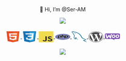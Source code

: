 <div align="center">
  👋 Hi, I’m @Ser-AM
  <br>
</div>
<p></p>
<div align="center">
  <a href="https://github.com/Ser-AM">
  
</div>
<div align="center">
    <img height="180em" src="https://github-readme-stats-git-masterrstaa-rickstaa.vercel.app/api/top-langs?username=Ser-AM&title_color=ff34234&layout=compact&langs_count=8&theme=dracula"/>
</div>

<div align="center" style="display: inline_block"><br>
  <img align="center" alt="Ser-HTML" height="30" width="40" src="https://raw.githubusercontent.com/devicons/devicon/master/icons/html5/html5-original.svg">
  <img align="center" alt="Ser-CSS" height="30" width="40" src="https://raw.githubusercontent.com/devicons/devicon/master/icons/css3/css3-original.svg">
  <img align="center" alt="Ser-Js" height="30" width="40" src="https://raw.githubusercontent.com/devicons/devicon/master/icons/javascript/javascript-original.svg">
  <img align="center" alt="Ser-Php" height="30" width="40" src="https://raw.githubusercontent.com/devicons/devicon/master/icons/php/php-original.svg">
  <img align="center" alt="Ser-Php" height="30" width="40" src="https://raw.githubusercontent.com/devicons/devicon/master/icons/mysql/mysql-original.svg">
  <img align="center" alt="Ser-Php" height="30" width="40" src="https://raw.githubusercontent.com/devicons/devicon/master/icons/wordpress/wordpress-plain.svg">
  <img align="center" alt="Ser-Php" height="30" width="40" src="https://raw.githubusercontent.com/devicons/devicon/master/icons/woocommerce/woocommerce-original.svg">
</div>
  <br>
<div align="center">
  <a href="https://www.linkedin.com/in/sergio-am/" target="_blank" style="margin-top: 15px"><img src="https://img.shields.io/badge/-LinkedIn-%230077B5?style=for-the-badge&logo=linkedin&logoColor=white" target="_blank"></a>
</div>
  <!---
Ser-AM/Ser-AM is a ✨ special ✨ repository because its `README.md` (this file) appears on your GitHub profile.
You can click the Preview link to take a look at your changes.
--->
